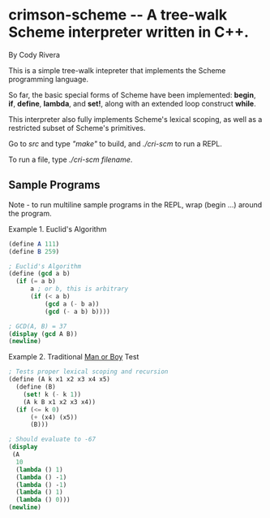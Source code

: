 # crimson-scheme -- A tree-walk Scheme interpreter written in C++.
By Cody Rivera

This is a simple tree-walk intepreter that implements the Scheme programming language.

So far, the basic special forms of Scheme have been implemented: **begin**, **if**,
**define**, **lambda**, and **set!**, along with an extended loop construct **while**.

This interpreter also fully implements Scheme's lexical scoping, as well as a restricted
subset of Scheme's primitives.

Go to *src* and type *"make"* to build, and *./cri-scm* to run a REPL.

To run a file, type *./cri-scm* *filename*.


## Sample Programs

Note - to run multiline sample programs in the REPL, wrap (begin ...) around the program.

Example 1. Euclid's Algorithm
```scheme
(define A 111)
(define B 259)

; Euclid's Algorithm
(define (gcd a b)
  (if (= a b)
      a ; or b, this is arbitrary
      (if (< a b)
          (gcd a (- b a))
          (gcd (- a b) b))))

; GCD(A, B) = 37
(display (gcd A B))
(newline)
```

Example 2. Traditional [Man or Boy](https://en.wikipedia.org/wiki/Man_or_boy_test) Test
```scheme
; Tests proper lexical scoping and recursion
(define (A k x1 x2 x3 x4 x5)
  (define (B)
    (set! k (- k 1))
    (A k B x1 x2 x3 x4))
  (if (<= k 0)
      (+ (x4) (x5))
      (B)))

; Should evaluate to -67
(display
 (A
  10
  (lambda () 1)
  (lambda () -1)
  (lambda () -1)
  (lambda () 1)
  (lambda () 0)))
(newline)
```
